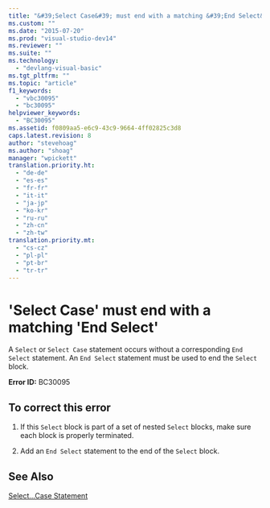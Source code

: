 ```yaml
---
title: "&#39;Select Case&#39; must end with a matching &#39;End Select&#39; | Microsoft Docs"
ms.custom: ""
ms.date: "2015-07-20"
ms.prod: "visual-studio-dev14"
ms.reviewer: ""
ms.suite: ""
ms.technology: 
  - "devlang-visual-basic"
ms.tgt_pltfrm: ""
ms.topic: "article"
f1_keywords: 
  - "vbc30095"
  - "bc30095"
helpviewer_keywords: 
  - "BC30095"
ms.assetid: f0809aa5-e6c9-43c9-9664-4ff02825c3d8
caps.latest.revision: 8
author: "stevehoag"
ms.author: "shoag"
manager: "wpickett"
translation.priority.ht: 
  - "de-de"
  - "es-es"
  - "fr-fr"
  - "it-it"
  - "ja-jp"
  - "ko-kr"
  - "ru-ru"
  - "zh-cn"
  - "zh-tw"
translation.priority.mt: 
  - "cs-cz"
  - "pl-pl"
  - "pt-br"
  - "tr-tr"
---
```

# &#39;Select Case&#39; must end with a matching &#39;End Select&#39;
A `Select` or `Select Case` statement occurs without a corresponding `End Select` statement. An `End Select` statement must be used to end the `Select` block.  
  
 **Error ID:** BC30095  
  
## To correct this error  
  
1.  If this `Select` block is part of a set of nested `Select` blocks, make sure each block is properly terminated.  
  
2.  Add an `End Select` statement to the end of the `Select` block.  
  
## See Also  
 [Select...Case Statement](../../visual-basic/language-reference/statements/select-case-statement.md)
